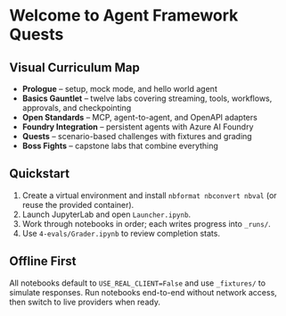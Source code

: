 # Welcome to Agent Framework Quests

## Visual Curriculum Map

- **Prologue** – setup, mock mode, and hello world agent
- **Basics Gauntlet** – twelve labs covering streaming, tools, workflows, approvals, and checkpointing
- **Open Standards** – MCP, agent-to-agent, and OpenAPI adapters
- **Foundry Integration** – persistent agents with Azure AI Foundry
- **Quests** – scenario-based challenges with fixtures and grading
- **Boss Fights** – capstone labs that combine everything

## Quickstart

1. Create a virtual environment and install `nbformat nbconvert nbval` (or reuse the provided container).
2. Launch JupyterLab and open `Launcher.ipynb`.
3. Work through notebooks in order; each writes progress into `_runs/`.
4. Use `4-evals/Grader.ipynb` to review completion stats.

## Offline First

All notebooks default to `USE_REAL_CLIENT=False` and use `_fixtures/` to simulate responses. Run notebooks end-to-end without network access, then switch to live providers when ready.
